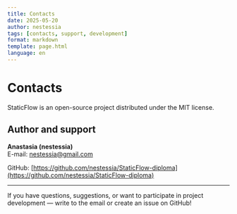 ```yaml
---
title: Contacts
date: 2025-05-20
author: nestessia
tags: [contacts, support, development]
format: markdown
template: page.html
language: en
---
```


# Contacts

StaticFlow is an open-source project distributed under the MIT license.

## Author and support

**Anastasia (nestessia)**  
E-mail: <a href="mailto:nestessia@gmail.com">nestessia@gmail.com</a>

GitHub: [https://github.com/nestessia/StaticFlow-diploma](https://github.com/nestessia/StaticFlow-diploma)

---

If you have questions, suggestions, or want to participate in project development — write to the email or create an issue on GitHub! 
